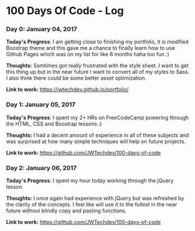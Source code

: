 # 100 Days Of Code - Log

### Day 0: January 04, 2017

**Today's Progress**: I am getting close to finishing my portfolio, it is modified Boostrap theme and this gave me a chance to finally learn how to use Github Pages which was on my list for like 6 months haha too fun :)

**Thoughts:** Somtimes got really frustrated with the style sheet. I want to get this thing up but in the near future I want to convert all of my styles to Sass. I also think there could be some better asset optimization.

**Link to work:** https://jwtechdev.github.io/portfolio/

### Day 1: January 05, 2017

**Today's Progress**: I spent my 2+ HRs on FreeCodeCamp powering through the HTML, CSS and Boostrap lessons :)

**Thoughts:** I had a decent amount of experience in all of these subjects and was surprised at how many simple techniques will help on future projects.

**Link to work:** https://github.com/JWTechdev/100-days-of-code

### Day 2: January 06, 2017

**Today's Progress**: I spent my hour today working through the jQuery lesson.

**Thoughts:** I once again had experience with jQuery but was refreshed by the clarity of the concepts. I feel like will use it to the fullest in the near future without blindly copy and pasting functions.

**Link to work:** https://github.com/JWTechdev/100-days-of-code
